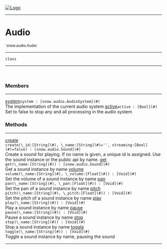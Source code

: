
[![Logo](../../../images/logo.png)](../../../api/index.html)

---



<h1>Audio</h1>
<small>`snow.audio.Audio`</small>



---

`class`

---

&nbsp;
&nbsp;



<h3>Members</h3> <hr/><span class="member apipage">
                <a name="system"><a class="lift" href="#system">system</a></a><code class="signature apipage">system : [snow.audio.AudioSystem](#)</code><br/></span>
            <span class="small_desc_flat">The implementation of the current audio system</span><span class="member apipage">
                <a name="active"><a class="lift" href="#active">active</a></a><code class="signature apipage">active : [Bool](#)</code><br/></span>
            <span class="small_desc_flat">Set to false to stop any and all processing in the audio system</span>





<h3>Methods</h3> <hr/><span class="method apipage">
            <a name="create"><a class="lift" href="#create">create</a></a> <div class="clear"></div><code class="signature apipage">create(\_id:[String](#)<span></span>, \_name:[String](#)<span>=&#x27;&#x27;</span>, streaming:[Bool](#)<span>=false</span>) : [snow.audio.Sound](#)</code><br/><span class="small_desc_flat">Create a sound for playing. If no name is given, a unique id is assigned. Use the sound instance or the public api by name.</span>
        </span>
    <span class="method apipage">
            <a name="get"><a class="lift" href="#get">get</a></a> <div class="clear"></div><code class="signature apipage">get(\_name:[String](#)<span></span>) : [snow.audio.Sound](#)</code><br/><span class="small_desc_flat">Get a sound instance by name</span>
        </span>
    <span class="method apipage">
            <a name="volume"><a class="lift" href="#volume">volume</a></a> <div class="clear"></div><code class="signature apipage">volume(\_name:[String](#)<span></span>, \_volume:[Float](#)<span></span>) : [Void](#)</code><br/><span class="small_desc_flat">Set the volume of a sound instance by name</span>
        </span>
    <span class="method apipage">
            <a name="pan"><a class="lift" href="#pan">pan</a></a> <div class="clear"></div><code class="signature apipage">pan(\_name:[String](#)<span></span>, \_pan:[Float](#)<span></span>) : [Void](#)</code><br/><span class="small_desc_flat">Set the pan of a sound instance by name</span>
        </span>
    <span class="method apipage">
            <a name="pitch"><a class="lift" href="#pitch">pitch</a></a> <div class="clear"></div><code class="signature apipage">pitch(\_name:[String](#)<span></span>, \_pitch:[Float](#)<span></span>) : [Void](#)</code><br/><span class="small_desc_flat">Set the pitch of a sound instance by name</span>
        </span>
    <span class="method apipage">
            <a name="play"><a class="lift" href="#play">play</a></a> <div class="clear"></div><code class="signature apipage">play(\_name:[String](#)<span></span>) : [Void](#)</code><br/><span class="small_desc_flat">Play a sound instance by name</span>
        </span>
    <span class="method apipage">
            <a name="pause"><a class="lift" href="#pause">pause</a></a> <div class="clear"></div><code class="signature apipage">pause(\_name:[String](#)<span></span>) : [Void](#)</code><br/><span class="small_desc_flat">Pause a sound instance by name</span>
        </span>
    <span class="method apipage">
            <a name="stop"><a class="lift" href="#stop">stop</a></a> <div class="clear"></div><code class="signature apipage">stop(\_name:[String](#)<span></span>) : [Void](#)</code><br/><span class="small_desc_flat">Stop a sound instance by name</span>
        </span>
    <span class="method apipage">
            <a name="toggle"><a class="lift" href="#toggle">toggle</a></a> <div class="clear"></div><code class="signature apipage">toggle(\_name:[String](#)<span></span>) : [Void](#)</code><br/><span class="small_desc_flat">Toggle a sound instance by name, pausing the sound</span>
        </span>
    





---

&nbsp;
&nbsp;
&nbsp;
&nbsp;